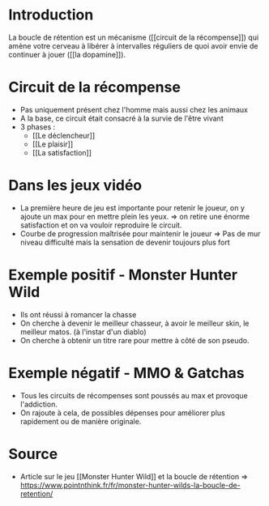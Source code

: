 # Introduction 

La boucle de rétention est un mécanisme ([[circuit de la récompense]]) qui amène votre cerveau à libérer à intervalles réguliers de quoi avoir envie de continuer à jouer ([[la dopamine]]). 

# Circuit de la récompense
- Pas uniquement présent chez l'homme mais aussi chez les animaux
- A la base, ce circuit était consacré à la survie de l'être vivant
- 3 phases :
	- [[Le déclencheur]]
	- [[Le plaisir]]
	- [[La satisfaction]]

# Dans les jeux vidéo
- La première heure de jeu est importante pour retenir le joueur, on y ajoute un max pour en mettre plein les yeux. => on retire une énorme satisfaction et on va vouloir reproduire le circuit.
- Courbe de progression maîtrisée pour maintenir le joueur => Pas de mur niveau difficulté mais la sensation de devenir toujours plus fort

# Exemple positif - Monster Hunter Wild
- Ils ont réussi à romancer la chasse
- On cherche à devenir le meilleur chasseur, à avoir le meilleur skin, le meilleur matos. (à l'instar d'un diablo)
- On cherche à obtenir un titre rare pour mettre à côté de son pseudo.

# Exemple négatif - MMO & Gatchas
- Tous les circuits de récompenses sont poussés au max et provoque l'addiction.
- On rajoute à cela, de possibles dépenses pour améliorer plus rapidement ou de manière originale.

# Source
- Article sur le jeu [[Monster Hunter Wild]] et la boucle de rétention => https://www.pointnthink.fr/fr/monster-hunter-wilds-la-boucle-de-retention/